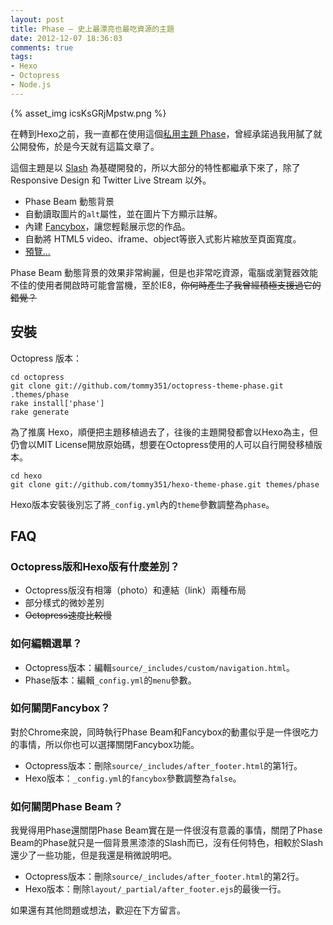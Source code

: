 ```yaml
---
layout: post
title: Phase — 史上最漂亮也最吃資源的主題
date: 2012-12-07 18:36:03
comments: true
tags:
- Hexo
- Octopress
- Node.js
---
```

{% asset_img icsKsGRjMpstw.png %}

在轉到Hexo之前，我一直都在使用這個[私用主題 Phase](http://zespia.tw/blog/2012/05/02/new-theme-phase/)，曾經承諾過我用膩了就公開發佈，於是今天就有這篇文章了。

這個主題是以 [Slash](http://zespia.tw/Octopress-Theme-Slash/index_tw.html) 為基礎開發的，所以大部分的特性都繼承下來了，除了 Responsive Design 和 Twitter Live Stream 以外。

- Phase Beam 動態背景
- 自動讀取圖片的`alt`屬性，並在圖片下方顯示註解。
- 內建 [Fancybox](http://fancyapps.com/fancybox/)，讓您輕鬆展示您的作品。
- 自動將 HTML5 video、iframe、object等嵌入式影片縮放至頁面寬度。
- [預覽...](http://zespia.tw/hexo-theme-phase)

Phase Beam 動態背景的效果非常絢麗，但是也非常吃資源，電腦或瀏覽器效能不佳的使用者開啟時可能會當機，至於IE8，<del>你何時產生了我曾經積極支援過它的錯覺？</del>

<!-- more -->

## 安裝

Octopress 版本：

```
cd octopress
git clone git://github.com/tommy351/octopress-theme-phase.git .themes/phase
rake install['phase']
rake generate
```

為了推廣 Hexo，順便把主題移植過去了，往後的主題開發都會以Hexo為主，但仍會以MIT License開放原始碼，想要在Octopress使用的人可以自行開發移植版本。

```
cd hexo
git clone git://github.com/tommy351/hexo-theme-phase.git themes/phase
```

Hexo版本安裝後別忘了將`_config.yml`內的`theme`參數調整為`phase`。

## FAQ

### Octopress版和Hexo版有什麼差別？

- Octopress版沒有相簿（photo）和連結（link）兩種布局
- 部分樣式的微妙差別
- <del>Octopress速度比較慢</del>

### 如何編輯選單？

- Octopress版本：編輯`source/_includes/custom/navigation.html`。
- Phase版本：編輯`_config.yml`的`menu`參數。

### 如何關閉Fancybox？

對於Chrome來說，同時執行Phase Beam和Fancybox的動畫似乎是一件很吃力的事情，所以你也可以選擇關閉Fancybox功能。

- Octopress版本：刪除`source/_includes/after_footer.html`的第1行。
- Hexo版本：`_config.yml`的`fancybox`參數調整為`false`。

### 如何關閉Phase Beam？

我覺得用Phase還關閉Phase Beam實在是一件很沒有意義的事情，關閉了Phase Beam的Phase就只是一個背景黑漆漆的Slash而已，沒有任何特色，相較於Slash還少了一些功能，但是我還是稍微說明吧。

- Octopress版本：刪除`source/_includes/after_footer.html`的第2行。
- Hexo版本：刪除`layout/_partial/after_footer.ejs`的最後一行。

如果還有其他問題或想法，歡迎在下方留言。
